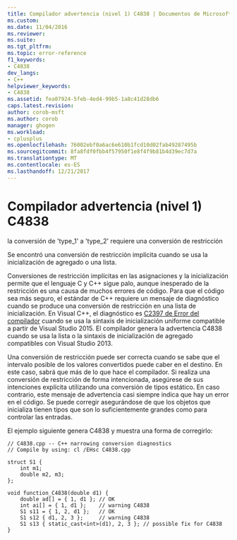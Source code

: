 ```yaml
---
title: Compilador advertencia (nivel 1) C4838 | Documentos de Microsoft
ms.custom: 
ms.date: 11/04/2016
ms.reviewer: 
ms.suite: 
ms.tgt_pltfrm: 
ms.topic: error-reference
f1_keywords:
- C4838
dev_langs:
- C++
helpviewer_keywords:
- C4838
ms.assetid: fea07924-5feb-4ed4-99b5-1a8c41d28db6
caps.latest.revision: 
author: corob-msft
ms.author: corob
manager: ghogen
ms.workload:
- cplusplus
ms.openlocfilehash: 76002ebf0a6ac6e610b1fcd10d02fab49287495b
ms.sourcegitcommit: 8fa8fdf0fbb4f57950f1e8f4f9b81b4d39ec7d7a
ms.translationtype: MT
ms.contentlocale: es-ES
ms.lasthandoff: 12/21/2017
---
```

# <a name="compiler-warning-level-1-c4838"></a>Compilador advertencia (nivel 1) C4838
la conversión de 'type_1' a 'type_2' requiere una conversión de restricción  
  
 Se encontró una conversión de restricción implícita cuando se usa la inicialización de agregado o una lista.  
  
 Conversiones de restricción implícitas en las asignaciones y la inicialización permite que el lenguaje C y C++ sigue palo, aunque inesperado de la restricción es una causa de muchos errores de código. Para que el código sea más seguro, el estándar de C++ requiere un mensaje de diagnóstico cuando se produce una conversión de restricción en una lista de inicialización. En Visual C++, el diagnóstico es [C2397 de Error del compilador](../../error-messages/compiler-errors-1/compiler-error-c2397.md) cuando se usa la sintaxis de inicialización uniforme compatible a partir de Visual Studio 2015. El compilador genera la advertencia C4838 cuando se usa la lista o la sintaxis de inicialización de agregado compatibles con Visual Studio 2013.  
  
 Una conversión de restricción puede ser correcta cuando se sabe que el intervalo posible de los valores convertidos puede caber en el destino. En este caso, sabrá que más de lo que hace el compilador. Si realiza una conversión de restricción de forma intencionada, asegúrese de sus intenciones explícita utilizando una conversión de tipos estático. En caso contrario, este mensaje de advertencia casi siempre indica que hay un error en el código. Se puede corregir asegurándose de que los objetos que inicializa tienen tipos que son lo suficientemente grandes como para controlar las entradas.  
  
 El ejemplo siguiente genera C4838 y muestra una forma de corregirlo:  
  
```  
// C4838.cpp -- C++ narrowing conversion diagnostics  
// Compile by using: cl /EHsc C4838.cpp  
  
struct S1 {  
    int m1;  
    double m2, m3;  
};  
  
void function_C4838(double d1) {  
    double ad[] = { 1, d1 }; // OK  
    int ai[] = { 1, d1 };    // warning C4838  
    S1 s11 = { 1, 2, d1 };   // OK  
    S1 s12 { d1, 2, 3 };     // warning C4838  
    S1 s13 { static_cast<int>(d1), 2, 3 }; // possible fix for C4838  
}  
```